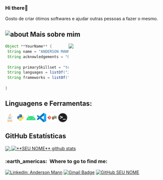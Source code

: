 ### Hi there👋

Gosto de criar ótimos softwares e ajudar outras pessoas a fazer o mesmo.

## <img width="45" alt="about" src="https://raw.github.com/elizarov/elizarov/master/about.png"> Mais sobre mim

<img align="right" width="300" src="https://i2.wp.com/allhtaccess.info/wp-content/uploads/2018/03/programming.gif?fit=1281%2C716&ssl=1" />

```java
Object **YourName** {
 String name = "ANDERSON MANN"
 String acknowledgements = "Quality, Automation, DevOps, Software Engineer"
 
 String primarySkillset = "test automation, software quality"
 String languages = listOf("Java", "Python") 
 String frameworks = listOf("Selenium WedDriver", "TestNG", "Appium", "JUnit", "RestAssured") 
 
}
```

## **Linguagens e Ferramentas:**  

<code><img height="30" src="https://raw.githubusercontent.com/github/explore/80688e429a7d4ef2fca1e82350fe8e3517d3494d/topics/java/java.png"></code>
<code><img height="30" src="https://raw.githubusercontent.com/github/explore/80688e429a7d4ef2fca1e82350fe8e3517d3494d/topics/python/python.png"></code>
<code><img height="30" src="https://raw.githubusercontent.com/github/explore/80688e429a7d4ef2fca1e82350fe8e3517d3494d/topics/android/android.png"></code>
<code><img height="30" src="https://raw.githubusercontent.com/github/explore/80688e429a7d4ef2fca1e82350fe8e3517d3494d/topics/visual-studio-code/visual-studio-code.png"></code>
<code><img height="30" src="https://raw.githubusercontent.com/github/explore/80688e429a7d4ef2fca1e82350fe8e3517d3494d/topics/git/git.png"></code>
<code><img height="30" src="https://raw.githubusercontent.com/github/explore/80688e429a7d4ef2fca1e82350fe8e3517d3494d/topics/terminal/terminal.png"></code>


## **GitHub Estatísticas**

<a href="https://github.com/Gurupreet">
  <img align="center" src="https://github-readme-stats.vercel.app/api/top-langs/?username=andersonmann&theme=dracula&hide_langs_below=1" />
</a>

<a href="https://github.com/Gurupreet">
 <img align="center" src="https://github-readme-stats.vercel.app/api?username=andersonmann&show_icons=true&theme=dracula&line_height=27" alt="**SEU NOME** github stats"/>
</a>

<h3> :earth_americas: &nbsp;Where to go to find me: </h3> 

[![Linkedin: Anderson Mann](https://img.shields.io/badge/-AndersonMann-blue?style=flat-square&logo=Linkedin&logoColor=white&link=LINK-DO-SEU-LINKEDIN)](https://www.linkedin.com/in/andersonmann/)
[![Gmail Badge](https://img.shields.io/badge/-anderson.civil@hotmail.com-006bed?style=flat-square&logo=Gmail&logoColor=white&link=mailto:anderson.civil@hotmail.com)](mailto:anderson.civil@hotmail.com)
[![GitHub SEU NOME]( https://img.shields.io/github/followers/andersonmann?label=follow&style=social)](https://github.com/andersonmann)
